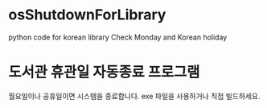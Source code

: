 # osShutdownForLibrary
python code for korean library
Check Monday and Korean holiday

# 도서관 휴관일 자동종료 프로그램
월요일이나 공휴일이면 시스템을 종료합니다.
exe 파일을 사용하거나 직접 빌드하세요.
